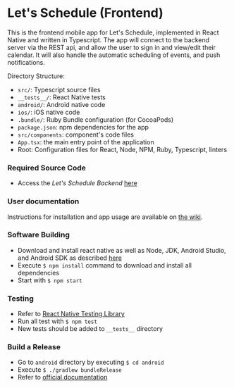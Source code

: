 # Let's Schedule (Frontend)

This is the frontend mobile app for Let's Schedule, implemented in React Native and written in Typescript. The app will connect to the backend server via the REST api, and allow the user to sign in and view/edit their calendar. It will also handle the automatic scheduling of events, and push notifications.

Directory Structure:
- `src/`: Typescript source files
- `__tests__/`: React Native tests
- `android/`: Android native code
- `ios/`: iOS native code
- `.bundle/`: Ruby Bundle configuration (for CocoaPods)
- `package.json`: npm dependencies for the app
- `src/components`: component's code files
- `App.tsx`: the main entry point of the application
- Root: Configuration files for React, Node, NPM, Ruby, Typescript, linters

### Required Source Code
- Access the _Let's Schedule Backend_ [here](https://github.com/lets-schedule/lets-schedule-backend)

### User documentation

Instructions for installation and app usage are available on [the wiki](https://github.com/lets-schedule/lets-schedule-frontend/wiki).

### Software Building
- Download and install react native as well as Node, JDK, Android Studio, and Android SDK as described [here](https://reactnative.dev/docs/environment-setup)
- Execute `$ npm install` command to download and install all dependencies
- Start with `$ npm start`

### Testing
- Refer to [React Native Testing Library](https://callstack.github.io/react-native-testing-library/)
- Run all test with `$ npm test`
- New tests should be added to `__tests__` directory

### Build a Release
- Go to `android` directory by executing `$ cd android`
- Execute `$ ./gradlew bundleRelease`
- Refer to [official documentation](https://reactnative.dev/docs/signed-apk-android#generating-the-release-aab)
